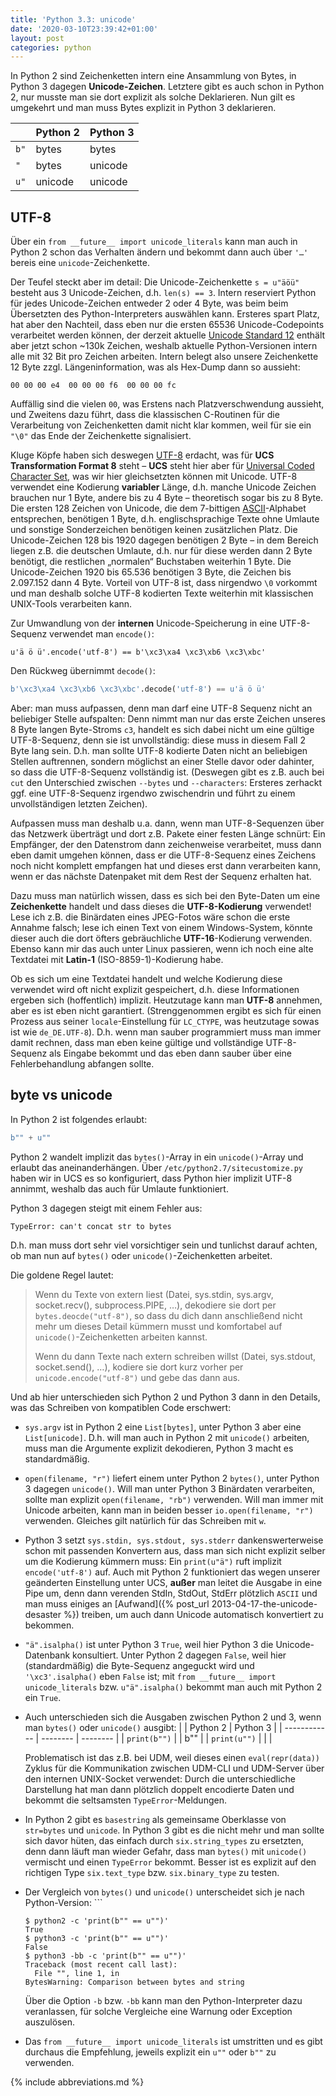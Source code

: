 ```yaml
---
title: 'Python 3.3: unicode'
date: '2020-03-10T23:39:42+01:00'
layout: post
categories: python
---
```


In Python 2 sind Zeichenketten intern eine Ansammlung von Bytes, in Python 3 dagegen **Unicode-Zeichen**.
Letztere gibt es auch schon in Python 2, nur musste man sie dort explizit als solche Deklarieren.
Nun gilt es umgekehrt und man muss Bytes explizit in Python 3 deklarieren.

|      | Python 2 | Python 3 |
| ---- | -------- | -------- |
| `b"` | bytes    | bytes    |
| `"`  | bytes    | unicode  |
| `u"` | unicode  | unicode  |

## UTF-8

Über ein `from __future__ import unicode_literals` kann man auch in Python 2 schon das Verhalten ändern und bekommt dann auch über `'…'` bereis eine `unicode`-Zeichenkette.

Der Teufel steckt aber im detail:
Die Unicode-Zeichenkette `s = u"äöü"` besteht aus 3 Unicode-Zeichen, d.h. `len(s) == 3`.
Intern reserviert Python für jedes Unicode-Zeichen entweder 2 oder 4 Byte, was beim beim Übersetzten des Python-Interpreters auswählen kann.
Ersteres spart Platz, hat aber den Nachteil, dass eben nur die ersten 65536 Unicode-Codepoints verarbeitet werden können, der derzeit aktuelle [Unicode Standard 12](https://home.unicode.org/) enthält aber jetzt schon ~130k Zeichen, weshalb aktuelle Python-Versionen intern alle mit 32 Bit pro Zeichen arbeiten.
Intern belegt also unsere Zeichenkette 12 Byte zzgl. Längeninformation, was als Hex-Dump dann so aussieht:

```
00 00 00 e4  00 00 00 f6  00 00 00 fc
```

Auffällig sind die vielen `00`, was Erstens nach Platzverschwendung aussieht, und Zweitens dazu führt, dass die klassischen C-Routinen für die Verarbeitung von Zeichenketten damit nicht klar kommen, weil für sie ein `"\0"` das Ende der Zeichenkette signalisiert.

Kluge Köpfe haben sich deswegen [UTF-8](https://de.wikipedia.org/wiki/UTF-8) erdacht, was für **UCS Transformation Format 8** steht – **UCS** steht hier aber für [Universal Coded Character Set](https://de.wikipedia.org/wiki/Universal_Coded_Character_Set), was wir hier gleichsetzten können mit Unicode.
UTF-8 verwendet eine Kodierung **variabler** Länge, d.h. manche Unicode Zeichen brauchen nur 1 Byte, andere bis zu 4 Byte – theoretisch sogar bis zu 8 Byte.
Die ersten 128 Zeichen von Unicode, die dem 7-bittigen [ASCII](https://de.wikipedia.org/wiki/American_Standard_Code_for_Information_Interchange)-Alphabet entsprechen, benötigen 1 Byte, d.h. englischsprachige Texte ohne Umlaute und sonstige Sonderzeichen benötigen keinen zusätzlichen Platz.
Die Unicode-Zeichen 128 bis 1920 dagegen benötigen 2 Byte – in dem Bereich liegen z.B. die deutschen Umlaute, d.h. nur für diese werden dann 2 Byte benötigt, die restlichen „normalen“ Buchstaben weiterhin 1 Byte.
Die Unicode-Zeichen 1920 bis 65.536 benötigen 3 Byte, die Zeichen bis 2.097.152 dann 4 Byte.
Vorteil von UTF-8 ist, dass nirgendwo `\0` vorkommt und man deshalb solche UTF-8 kodierten Texte weiterhin mit klassischen UNIX-Tools verarbeiten kann.

Zur Umwandlung von der **internen** Unicode-Speicherung in eine UTF-8-Sequenz verwendet man `encode()`:
```pytho
u'ä ö ü'.encode('utf-8') == b'\xc3\xa4 \xc3\xb6 \xc3\xbc'
```

Den Rückweg übernimmt `decode()`:
```python
b'\xc3\xa4 \xc3\xb6 \xc3\xbc'.decode('utf-8') == u'ä ö ü'
```

Aber:
man muss aufpassen, denn man darf eine UTF-8 Sequenz nicht an beliebiger Stelle aufspalten:
Denn nimmt man nur das erste Zeichen unseres 8 Byte langen Byte-Stroms `c3`, handelt es sich dabei nicht um eine gültige UTF-8-Sequenz, denn sie ist unvollständig:
diese muss in diesem Fall 2 Byte lang sein.
D.h. man sollte UTF-8 kodierte Daten nicht an beliebigen Stellen auftrennen, sondern möglichst an einer Stelle davor oder dahinter, so dass die UTF-8-Sequenz vollständig ist.
(Deswegen gibt es z.B. auch bei `cut` den Unterschied zwischen `--bytes` und `--characters`:
Ersteres zerhackt ggf. eine UTF-8-Sequenz irgendwo zwischendrin und führt zu einem unvollständigen letzten Zeichen).

Aufpassen muss man deshalb u.a. dann, wenn man UTF-8-Sequenzen über das Netzwerk überträgt und dort z.B. Pakete einer festen Länge schnürt:
Ein Empfänger, der den Datenstrom dann zeichenweise verarbeitet, muss dann eben damit umgehen können, dass er die UTF-8-Sequenz eines Zeichens noch nicht komplett empfangen hat und dieses erst dann verarbeiten kann, wenn er das nächste Datenpaket mit dem Rest der Sequenz erhalten hat.

Dazu muss man natürlich wissen, dass es sich bei den Byte-Daten um eine **Zeichenkette** handelt und dass dieses die **UTF-8-Kodierung** verwendet!
Lese ich z.B. die Binärdaten eines JPEG-Fotos wäre schon die erste Annahme falsch;
lese ich einen Text von einem Windows-System, könnte dieser auch die dort öfters gebräuchliche **UTF-16**-Kodierung verwenden.
Ebenso kann mir das auch unter Linux passieren, wenn ich noch eine alte Textdatei mit **Latin-1** (ISO-8859-1)-Kodierung habe.

Ob es sich um eine Textdatei handelt und welche Kodierung diese verwendet wird oft nicht explizit gespeichert, d.h. diese Informationen ergeben sich (hoffentlich) implizit.
Heutzutage kann man **UTF-8** annehmen, aber es ist eben nicht garantiert.
(Strenggenommen ergibt es sich für einen Prozess aus seiner `locale`-Einstellung für `LC_CTYPE`, was heutzutage sowas ist wie `de_DE.UTF-8`).
D.h. wenn man sauber programmiert muss man immer damit rechnen, dass man eben keine gültige und vollständige UTF-8-Sequenz als Eingabe bekommt und das eben dann sauber über eine Fehlerbehandlung abfangen sollte.

## byte vs unicode

In Python 2 ist folgendes erlaubt:
```python
b"" + u""
```
Python 2 wandelt implizit das `bytes()`-Array in ein `unicode()`-Array und erlaubt das aneinanderhängen. Über `/etc/python2.7/sitecustomize.py` haben wir in UCS es so konfiguriert, dass Python hier implizit UTF-8 annimmt, weshalb das auch für Umlaute funktioniert.

Python 3 dagegen steigt mit einem Fehler aus:

```
TypeError: can't concat str to bytes
```

D.h. man muss dort sehr viel vorsichtiger sein und tunlichst darauf achten, ob man nun auf `bytes()` oder `unicode()`-Zeichenketten arbeitet.

Die goldene Regel lautet:

> Wenn du Texte von extern liest (Datei, sys.stdin, sys.argv, socket.recv(), subprocess.PIPE, …), dekodiere sie dort per `bytes.deocde("utf-8")`, so dass du dich dann anschließend nicht mehr um dieses Detail kümmern musst und komfortabel auf `unicode()`-Zeichenketten arbeiten kannst.
>
> Wenn du dann Texte nach extern schreiben willst (Datei, sys.stdout, socket.send(), …), kodiere sie dort kurz vorher per `unicode.encode("utf-8")` und gebe das dann aus.

Und ab hier unterschieden sich Python 2 und Python 3 dann in den Details, was das Schreiben von kompatiblen Code erschwert:

- `sys.argv` ist in Python 2 eine `List[bytes]`, unter Python 3 aber eine `List[unicode]`. D.h. will man auch in Python 2 mit `unicode()` arbeiten, muss man die Argumente explizit dekodieren, Python 3 macht es standardmäßig.
- `open(filename, "r")` liefert einem unter Python 2 `bytes()`, unter Python 3 dagegen `unicode()`. Will man unter Python 3 Binärdaten verarbeiten, sollte man explizit `open(filename, "rb")` verwenden. Will man immer mit Unicode arbeiten, kann man in beiden besser `io.open(filename, "r")` verwenden. Gleiches gilt natürlich für das Schreiben mit `w`.
- Python 3 setzt `sys.stdin, sys.stdout, sys.stderr` dankenswerterweise schon mit passenden Konvertern aus, dass man sich nicht explizit selber um die Kodierung kümmern muss: Ein `print(u"ä")` ruft implizit `encode('utf-8')` auf. Auch mit Python 2 funktioniert das wegen unserer geänderten Einstellung unter UCS, **außer** man leitet die Ausgabe in eine Pipe um, denn dann verenden StdIn, StdOut, StdErr plötzlich `ASCII` und man muss einiges an [Aufwand]({% post_url 2013-04-17-the-unicode-desaster %}) treiben, um auch dann Unicode automatisch konvertiert zu bekommen.
- `"ä".isalpha()` ist unter Python 3 `True`, weil hier Python 3 die Unicode-Datenbank konsultiert. Unter Python 2 dagegen `False`, weil hier (standardmäßig) die Byte-Sequenz angeguckt wird und `'\xc3'.isalpha()` eben `False` ist; mit `from __future__ import unicode_literals` bzw. `u"ä".isalpha()` bekommt man auch mit Python 2 ein `True`.
- Auch unterschieden sich die Ausgaben zwischen Python 2 und 3, wenn man `bytes()` oder `unicode()` ausgibt:
    |              | Python 2 | Python 3 |
    | ------------ | -------- | -------- |
    | `print(b"")` |          | b""      |
    | `print(u"")` |          |          |

    Problematisch ist das z.B. bei UDM, weil dieses einen `eval(repr(data))` Zyklus für die Kommunikation zwischen UDM-CLI und UDM-Server über den internen UNIX-Socket verwendet: Durch die unterschiedliche Darstellung hat man dann plötzlich doppelt encodierte Daten und bekommt die seltsamsten `TypeError`-Meldungen.
- In Python 2 gibt es `basestring` als gemeinsame
    Oberklasse von `str=bytes` und `unicode`. In Python 3 gibt es die nicht mehr und man sollte sich davor hüten, das einfach durch `six.string_types` zu ersetzten, denn dann läuft man wieder Gefahr, dass man `bytes()` mit `unicode()` vermischt und einen `TypeError` bekommt. Besser ist es explizit auf den richtigen Type `six.text_type` bzw. `six.binary_type` zu testen.
- Der Vergleich von `bytes()` und `unicode()` unterscheidet sich je nach Python-Version: ```

    ```console
    $ python2 -c 'print(b"" == u"")'
    True
    $ python3 -c 'print(b"" == u"")'
    False
    $ python3 -bb -c 'print(b"" == u"")'
    Traceback (most recent call last):
      File "", line 1, in 
    BytesWarning: Comparison between bytes and string
    ```

    Über die Option `-b` bzw. `-bb` kann man den Python-Interpreter dazu veranlassen, für solche Vergleiche eine Warnung oder Exception auszulösen.
- Das `from __future__ import unicode_literals` ist umstritten und es gibt durchaus die Empfehlung, jeweils explizit ein `u""` oder `b""` zu verwenden.

{% include abbreviations.md %}
